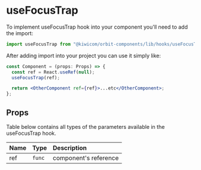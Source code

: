 # useFocusTrap

To implement useFocusTrap hook into your component you'll need to add the import:

```jsx
import useFocusTrap from "@kiwicom/orbit-components/lib/hooks/useFocusTrap";
```

After adding import into your project you can use it simply like:

```jsx
const Component = (props: Props) => {
  const ref = React.useRef(null);
  useFocusTrap(ref);

  return <OtherComponent ref={ref}>...etc</OtherComponent>;
};
```

## Props

Table below contains all types of the parameters available in the useFocusTrap hook.

| Name | Type   | Description           |
| :--- | :----- | :-------------------- |
| ref  | `func` | component's reference |
